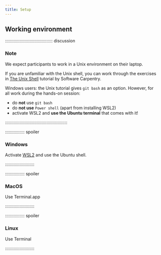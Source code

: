 ```yaml
---
title: Setup
---
```


## Working environment

::::::::::::::::::::::::::::::::::::::: discussion

### Note

We expect participants to work in a Unix environment on their laptop.

If you are unfamiliar with the Unix shell, you can work through the exercises in [The Unix Shell](https://swcarpentry.github.io/shell-novice/) tutorial by Software Carpentry. 

Windows users: the Unix tutorial gives `git bash` as an option. However, for all work during the hands-on session:

- do **not** use `git bash`
- do **not use** `Power shell` (apart from installing WSL2)
- activate WSL2 and **use the Ubuntu terminal** that comes with it!

:::::::::::::::::::::::::::::::::::::::::::::::::::

:::::::::::::::: spoiler

### Windows

Activate [WSL2](https://learn.microsoft.com/en-us/windows/wsl/install#install-wsl-command) and use the Ubuntu shell.

::::::::::::::::::::::::

:::::::::::::::: spoiler

### MacOS

Use Terminal.app

::::::::::::::::::::::::


:::::::::::::::: spoiler

### Linux

Use Terminal

::::::::::::::::::::::::
